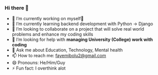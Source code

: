 ### Hi there 👋

- 🔭 I’m currently working on myself🥰 
- 🌱 I’m currently learning backend development with Python -> Django
- 👯 I’m looking to collaborate on a project that will solve real world problems and enhance my coding skills
- 🤔 I’m looking for help with **managing University (College) work with coding**
- 💬 Ask me about Education, Technology, Mental health
- 📫 How to reach me: fayemibolu2@gmail.com
- 😄 Pronouns: He/Him/Guy
- ⚡ Fun fact: I overthink alot

<!--
**BOVAGE/bovage** is a ✨ _special_ ✨ repository because its `README.md` (this file) appears on your GitHub profile.

Here are some ideas to get you started:


-->
